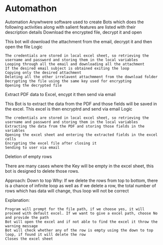 # Automathon

Automation Anywhwere software used to create Bots which does the following activities along with salient features are listed with their description details
Download the encrypted file, decrypt it and open

This bot will download the attachment from the email, decrypt it and then open the file
Logic

    The credentials are stored in local excel sheet, so retrieving the username and password and storing them in the local variables
    Looping through all the email and downloading all the attachment
    If the desired email subject is obtained exiting the loop
    Copying only the desired attachment
    Deleting all the other irrelavent attachmment from the download folder
    Decrypting the file using the same key used for encrypting
    Opening the decrypted file

Extract PDF data to Excel, encypt it then send via email

This Bot is to extract the data from the PDF and those fields will be saved in the excel. This excel is then encryptrd and send via email
Logic

    The credentials are stored in local excel sheet, so retrieving the username and password and storing them in the local variables
    Extracting the data from the PDF and storing those fields in the variables
    Opening the excel sheet and entering the extracted fields in the excel cells
    Encrypting the excel file after closing it
    Sending to user via email

Deletion of empty rows

There are many cases where the Key will be empty in the excel sheet, this bot is designed to delete those rows.

Approach: Down to top Why: If we delete the rows from top to bottom, there is a chance of infinite loop as well as if we delete a row, the total number of rows which has data will change, thus loop will not be correct

Explanation:

    Program will prompt for the file path, if we choose yes, it will proceed with default excel. If we want to give a excel path, choose No and provide the path
    Bot will open the excel and if not able to find the excel it throw the warning message
    Bot will check whether any of the row is empty using the down to top loop, if found it will delete the row
    Closes the excel sheet


